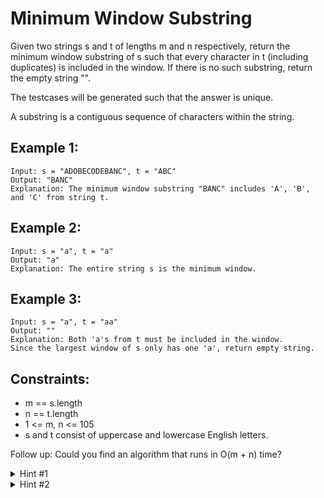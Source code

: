 # Minimum Window Substring

Given two strings s and t of lengths m and n respectively, return the minimum window substring of s such that every character in t (including duplicates) is included in the window. If there is no such substring, return the empty string "".

The testcases will be generated such that the answer is unique.

A substring is a contiguous sequence of characters within the string.

## Example 1:

```
Input: s = "ADOBECODEBANC", t = "ABC"
Output: "BANC"
Explanation: The minimum window substring "BANC" includes 'A', 'B', and 'C' from string t.
```

## Example 2:

```
Input: s = "a", t = "a"
Output: "a"
Explanation: The entire string s is the minimum window.
```

## Example 3:

```
Input: s = "a", t = "aa"
Output: ""
Explanation: Both 'a's from t must be included in the window.
Since the largest window of s only has one 'a', return empty string.
```

## Constraints:

- m == s.length
- n == t.length
- 1 <= m, n <= 105
- s and t consist of uppercase and lowercase English letters.

Follow up: Could you find an algorithm that runs in O(m + n) time?

<details>
<summary>Hint #1</summary>
Use two pointers to create a window of letters in S, which would have all the characters from T.
</details>

<details>
<summary>Hint #2</summary>
Since you have to find the minimum window in S which has all the characters from T, you need to expand and contract the window using the two pointers and keep checking the window for all the characters. This approach is also called Sliding Window Approach.

```
L ------------------------ R , Suppose this is the window that contains all characters of T

        L----------------- R , this is the contracted window. We found a smaller window that still contains all the characters in T

When the window is no longer valid, start expanding again using the right pointer.
```

</details>
